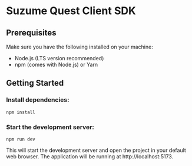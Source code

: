 # Suzume Quest Client SDK

## Prerequisites
Make sure you have the following installed on your machine:

- Node.js (LTS version recommended)
- npm (comes with Node.js) or Yarn

## Getting Started

### Install dependencies:

```
npm install
```

### Start the development server:
```
npm run dev
```

This will start the development server and open the project in your default web browser. The application will be running at http://localhost:5173.
